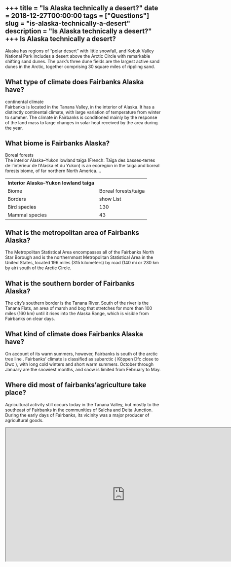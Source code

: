 +++
title = "Is Alaska technically a desert?"
date = 2018-12-27T00:00:00
tags = ["Questions"]
slug = "is-alaska-technically-a-desert"
description = "Is Alaska technically a desert?"
+++
Is Alaska technically a desert?
-------------------------------

Alaska has regions of “polar desert” with little snowfall, and Kobuk Valley National Park includes a desert above the Arctic Circle with remarkable shifting sand dunes. The park’s three dune fields are the largest active sand dunes in the Arctic, together comprising 30 square miles of rippling sand.

What type of climate does Fairbanks Alaska have?
------------------------------------------------

continental climate  
Fairbanks is located in the Tanana Valley, in the interior of Alaska. It has a distinctly continental climate, with large variation of temperature from winter to summer. The climate in Fairbanks is conditioned mainly by the response of the land mass to large changes in solar heat received by the area during the year.

What biome is Fairbanks Alaska?
-------------------------------

Boreal forests  
The interior Alaska–Yukon lowland taiga (French: Taïga des basses-terres de l’intérieur de l’Alaska et du Yukon) is an ecoregion in the taiga and boreal forests biome, of far northern North America….

<table><tr><th>Interior Alaska–Yukon lowland taiga</th></tr><tr><td>Biome</td><td>Boreal forests/taiga</td></tr><tr><td>Borders</td><td>show List</td></tr><tr><td>Bird species</td><td>130</td></tr><tr><td>Mammal species</td><td>43</td></tr></table>

What is the metropolitan area of Fairbanks Alaska?
--------------------------------------------------

The Metropolitan Statistical Area encompasses all of the Fairbanks North Star Borough and is the northernmost Metropolitan Statistical Area in the United States, located 196 miles (315 kilometers) by road (140 mi or 230 km by air) south of the Arctic Circle.

What is the southern border of Fairbanks Alaska?
------------------------------------------------

The city’s southern border is the Tanana River. South of the river is the Tanana Flats, an area of marsh and bog that stretches for more than 100 miles (160 km) until it rises into the Alaska Range, which is visible from Fairbanks on clear days.

What kind of climate does Fairbanks Alaska have?
------------------------------------------------

On account of its warm summers, however, Fairbanks is south of the arctic tree line . Fairbanks’ climate is classified as subarctic ( Köppen Dfc close to Dwc ), with long cold winters and short warm summers. October through January are the snowiest months, and snow is limited from February to May.

Where did most of fairbanks’agriculture take place?
---------------------------------------------------

Agricultural activity still occurs today in the Tanana Valley, but mostly to the southeast of Fairbanks in the communities of Salcha and Delta Junction. During the early days of Fairbanks, its vicinity was a major producer of agricultural goods.

<iframe allow="accelerometer; autoplay; clipboard-write; encrypted-media; gyroscope; picture-in-picture" allowfullscreen="" class="__youtube_prefs__  epyt-is-override  no-lazyload" data-no-lazy="1" data-origheight="433" data-origwidth="770" data-skipgform_ajax_framebjll="" height="433" id="_ytid_59284" loading="lazy" src="https://www.youtube.com/embed/JKhFJZlxSGk?enablejsapi=1&autoplay=0&cc_load_policy=0&cc_lang_pref=&iv_load_policy=1&loop=0&modestbranding=0&rel=1&fs=1&playsinline=0&autohide=2&theme=dark&color=red&controls=1&" title="YouTube player" width="770"></iframe>